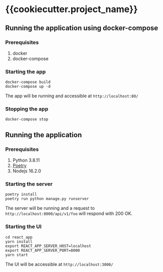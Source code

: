 # {{cookiecutter.project_name}}

## Running the application using docker-compose
### Prerequisites
1. docker
2. docker-compose

### Starting the app
```shell
docker-compose build
docker-compose up -d
```
The app will be running and accessible at `http://localhost:80/`

### Stopping the app
```shell
docker-compose stop
```

## Running the application

### Prerequisites
1. Python 3.8.11
2. [Poetry](https://python-poetry.org/docs/#installation) 
3. Nodejs 16.2.0

### Starting the server
```shell
poetry install
poetry run python manage.py runserver
```
The server will be running and a request to `http://localhost:8000/api/v1/foo` will respond with 200 OK.

### Starting the UI
```shell
cd react_app
yarn install
export REACT_APP_SERVER_HOST=localhost 
export REACT_APP_SERVER_PORT=8000 
yarn start
```
The UI will be accessible at `http://localhost:3000/`